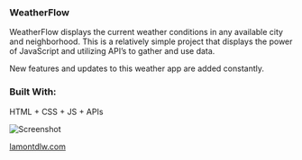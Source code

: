 ### WeatherFlow
WeatherFlow displays the current weather conditions in any available city and neighborhood. 
This is a relatively simple project that displays the power of JavaScript and utilizing API’s to gather and use data.

New features and updates to this weather app are added constantly.

### Built With:
HTML + CSS + JS + APIs

![Screenshot](https://www.lamontdlw.com/static/media/weatherflow.3f2d5ded3d8cdec44254.png)

[lamontdlw.com](lamontdlw.com)
